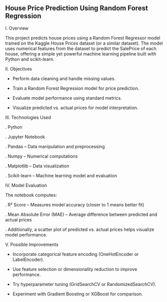  ## House Price Prediction Using Random Forest Regression
I. Overview

This project predicts house prices using a Random Forest Regressor model trained on the Kaggle House Prices dataset
 (or a similar dataset).
The model uses numerical features from the dataset to predict the SalePrice of each house, offering a simple yet powerful machine learning pipeline built with Python and scikit-learn.

II. Objectives

- Perform data cleaning and handle missing values.

- Train a Random Forest Regression model for price prediction.

- Evaluate model performance using standard metrics.

- Visualize predicted vs. actual prices for model interpretation.

III. Technologies Used

. Python

. Jupyter Notebook

. Pandas – Data manipulation and preprocessing

. Numpy – Numerical computations

. Matplotlib – Data visualization

. Scikit-learn – Machine learning model and evaluation

IV. Model Evaluation

The notebook computes:

. R² Score – Measures model accuracy (closer to 1 means better fit)

. Mean Absolute Error (MAE) – Average difference between predicted and actual prices

. Additionally, a scatter plot of predicted vs. actual prices helps visualize model performance.

V. Possible Improvements

- Incorporate categorical feature encoding (OneHotEncoder or LabelEncoder).

- Use feature selection or dimensionality reduction to improve performance.

- Try hyperparameter tuning (GridSearchCV or RandomizedSearchCV).

- Experiment with Gradient Boosting or XGBoost for comparison.
